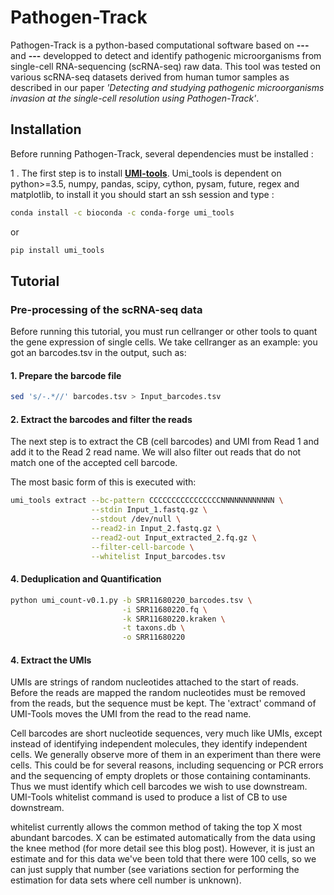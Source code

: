 # Pathogen-Track
Pathogen-Track is a python-based computational software based on **---** and **---** developped to detect and identify pathogenic microorganisms from single-cell RNA-sequencing (scRNA-seq) raw data. This tool was tested on various scRNA-seq datasets derived from human tumor samples as described in our paper *'Detecting and studying pathogenic microorganisms invasion at the single-cell resolution using Pathogen-Track'*.

## Installation

Before running Pathogen-Track, several dependencies must be installed :

1 . The first step is to install [**UMI-tools**](https://github.com/CGATOxford/UMI-tools). Umi_tools is dependent on python>=3.5, numpy, pandas, scipy, cython, pysam, future, regex and matplotlib, to install it you should start an ssh session and type :

```sh
conda install -c bioconda -c conda-forge umi_tools
```
or
```sh
pip install umi_tools
```


## Tutorial

### Pre-processing of the scRNA-seq data

Before running this tutorial, you must run cellranger or other tools to quant the gene expression of single cells. We take cellranger as an example:
you got an barcodes.tsv in the output, such as:

#### 1. Prepare the barcode file

```sh
sed 's/-.*//' barcodes.tsv > Input_barcodes.tsv
```

#### 2. Extract the barcodes and filter the reads

The next step is to extract the CB (cell barcodes) and UMI from Read 1 and add it to the Read 2 read name. We will also filter out reads that do not match one of the accepted cell barcode.

The most basic form of this is executed with:
```sh
umi_tools extract --bc-pattern CCCCCCCCCCCCCCCCNNNNNNNNNNNN \
                  --stdin Input_1.fastq.gz \
                  --stdout /dev/null \
                  --read2-in Input_2.fastq.gz \
                  --read2-out Input_extracted_2.fq.gz \
                  --filter-cell-barcode \
                  --whitelist Input_barcodes.tsv
```
#### 4. Deduplication and Quantification
```sh
python umi_count-v0.1.py -b SRR11680220_barcodes.tsv \
                         -i SRR11680220.fq \
                         -k SRR11680220.kraken \
                         -t taxons.db \
                         -o SRR11680220

```


#### 4. Extract the UMIs
UMIs are strings of random nucleotides attached to the start of reads. Before the reads are mapped the random nucleotides must be removed from the reads, but the sequence must be kept. The 'extract' command of UMI-Tools moves the UMI from the read to the read name.

Cell barcodes are short nucleotide sequences, very much like UMIs, except instead of identifying independent molecules, they identify independent cells. We generally observe more of them in an experiment than there were cells. This could be for several reasons, including sequencing or PCR errors and the sequencing of empty droplets or those containing contaminants. Thus we must identify which cell barcodes we wish to use downstream. UMI-Tools whitelist command is used to produce a list of CB to use downstream.

whitelist currently allows the common method of taking the top X most abundant barcodes. X can be estimated automatically from the data using the knee method (for more detail see this blog post). However, it is just an estimate and for this data we've been told that there were 100 cells, so we can just supply that number (see variations section for performing the estimation for data sets where cell number is unknown).
